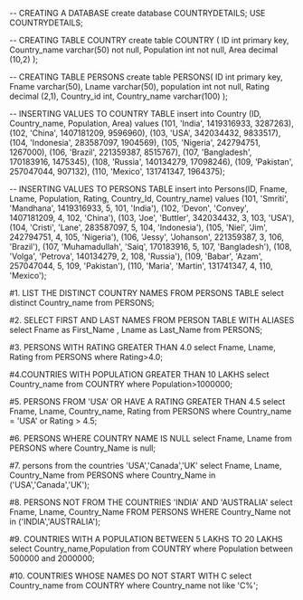 -- CREATING A DATABASE
create database COUNTRYDETAILS;
USE COUNTRYDETAILS;

-- CREATING  TABLE COUNTRY
create table COUNTRY (
ID int primary key,
Country_name varchar(50) not null,
Population int not null,
Area decimal (10,2)
);

-- CREATING  TABLE PERSONS
create table PERSONS(
ID int primary key,
Fname varchar(50),
Lname varchar(50),
population int not null,
Rating decimal (2,1),
Country_id int,
Country_name varchar(100)
);

-- INSERTING VALUES TO COUNTRY TABLE
insert into Country (ID, Country_name, Population, Area)
values
(101, 'India', 1419316933, 3287263),
(102, 'China', 1407181209, 9596960),
(103, 'USA', 342034432, 9833517),
(104, 'Indonesia', 283587097, 1904569),
(105, 'Nigeria', 242794751, 1267000),
(106, 'Brazil', 221359387, 8515767),
(107, 'Bangladesh', 170183916, 1475345),
(108, 'Russia', 140134279, 17098246),
(109, 'Pakistan', 257047044, 907132),
(110, 'Mexico', 131741347, 1964375);

-- INSERTING VALUES TO PERSONS TABLE
insert into Persons(ID, Fname, Lname, Population, Rating, Country_Id, Country_name)
values
(101, 'Smriti', 'Mandhana', 1419316933, 5, 101, 'India'),
(102, 'Devon', 'Convey', 1407181209, 4, 102, 'China'),
(103, 'Joe', 'Buttler', 342034432, 3, 103, 'USA'),
(104, 'Cristi', 'Lane', 283587097, 5, 104, 'Indonesia'),
(105, 'Niel', 'Jim', 242794751, 4, 105, 'Nigeria'),
(106, 'Jessy', 'Johanson', 221359387, 3, 106, 'Brazil'),
(107, 'Muhamadullah', 'Saiq', 170183916, 5, 107, 'Bangladesh'),
(108, 'Volga', 'Petrova', 140134279, 2, 108, 'Russia'),
(109, 'Babar', 'Azam', 257047044, 5, 109, 'Pakistan'),
(110, 'Maria', 'Martin', 131741347, 4, 110, 'Mexico');

#1. LIST THE DISTINCT COUNTRY NAMES FROM PERSONS TABLE
select distinct Country_name
from PERSONS;

#2. SELECT FIRST AND LAST NAMES FROM PERSON TABLE WITH ALIASES
select Fname as First_Name , Lname as Last_Name
from PERSONS;

#3. PERSONS WITH RATING GREATER THAN 4.0
select Fname, Lname, Rating
from PERSONS where Rating>4.0;

#4.COUNTRIES WITH POPULATION GREATER THAN 10 LAKHS
select Country_name
from COUNTRY where Population>1000000;

#5. PERSONS FROM 'USA' OR HAVE A RATING GREATER THAN 4.5
select  Fname, Lname, Country_name, Rating
from PERSONS
where Country_name = 'USA' or Rating > 4.5;

#6. PERSONS WHERE COUNTRY NAME IS NULL
select Fname, Lname
from PERSONS
where Country_Name is null;

#7. persons from the countries 'USA','Canada','UK'
select Fname, Lname, Country_Name
from PERSONS
where Country_Name in ('USA','Canada','UK');

#8. PERSONS NOT FROM THE COUNTRIES 'INDIA' AND 'AUSTRALIA'
select Fname, Lname, Country_Name
FROM PERSONS
WHERE Country_Name not in ('INDIA','AUSTRALIA');

#9. COUNTRIES WITH A POPULATION BETWEEN 5 LAKHS TO 20 LAKHS
select Country_name,Population
from COUNTRY
where Population between 500000 and 2000000;

#10. COUNTRIES WHOSE NAMES DO NOT START WITH C
select Country_name
from COUNTRY
where Country_name not like 'C%';
